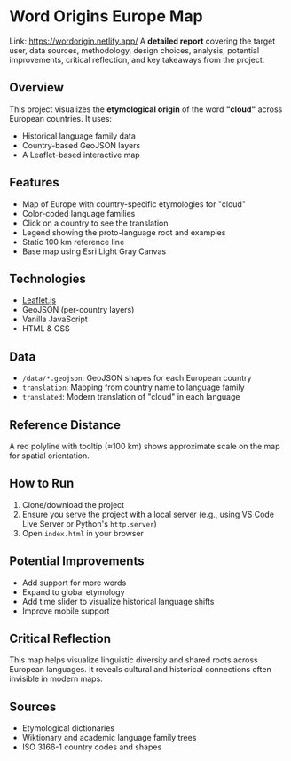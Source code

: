 # Word Origins Europe Map
Link: https://wordorigin.netlify.app/
A **detailed report** covering the target user, data sources, methodology, design choices, analysis, potential improvements, critical reflection, and key takeaways from the project.

## Overview

This project visualizes the **etymological origin** of the word **"cloud"** across European countries. It uses:
- Historical language family data
- Country-based GeoJSON layers
- A Leaflet-based interactive map

## Features

- Map of Europe with country-specific etymologies for "cloud"
- Color-coded language families
- Click on a country to see the translation
- Legend showing the proto-language root and examples
- Static 100 km reference line
- Base map using Esri Light Gray Canvas

## Technologies

- [Leaflet.js](https://leafletjs.com/)
- GeoJSON (per-country layers)
- Vanilla JavaScript
- HTML & CSS

## Data

- `/data/*.geojson`: GeoJSON shapes for each European country
- `translation`: Mapping from country name to language family
- `translated`: Modern translation of "cloud" in each language

## Reference Distance

A red polyline with tooltip (≈100 km) shows approximate scale on the map for spatial orientation.

## How to Run

1. Clone/download the project
2. Ensure you serve the project with a local server (e.g., using VS Code Live Server or Python's `http.server`)
3. Open `index.html` in your browser

## Potential Improvements

- Add support for more words
- Expand to global etymology
- Add time slider to visualize historical language shifts
- Improve mobile support

## Critical Reflection

This map helps visualize linguistic diversity and shared roots across European languages. It reveals cultural and historical connections often invisible in modern maps.

## Sources

- Etymological dictionaries
- Wiktionary and academic language family trees
- ISO 3166-1 country codes and shapes

